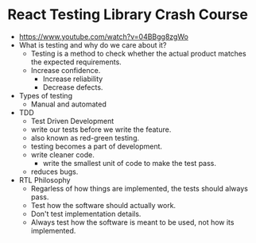 # React Testing Library Crash Course

* <https://www.youtube.com/watch?v=04BBgg8zgWo>
* What is testing and why do we care about it?
    * Testing is a method to check whether the actual product matches the expected requirements.
    * Increase confidence.
        * Increase reliability
        * Decrease defects.
* Types of testing
    * Manual and automated
* TDD
    * Test Driven Development
    * write our tests before we write the feature.
    * also known as red-green testing.
    * testing becomes a part of development.
    * write cleaner code.
        * write the smallest unit of code to make the test pass.
    * reduces bugs.
* RTL Philosophy
    * Regarless of how things are implemented, the tests should always pass.
    * Test how the software should actually work.
    * Don't test implementation details.
    * Always test how the software is meant to be used, not how its implemented.